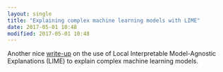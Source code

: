 ```yaml
---
layout: single
title: "Explaining complex machine learning models with LIME"
date: 2017-05-01 10:48
modified: 2017-05-01 10:48
---
```


Another nice
[write-up](https://shiring.github.io/machine_learning/2017/04/23/lime)
on the use of Local Interpretable Model-Agnostic Explanations (LIME) to
explain complex machine learning models.
